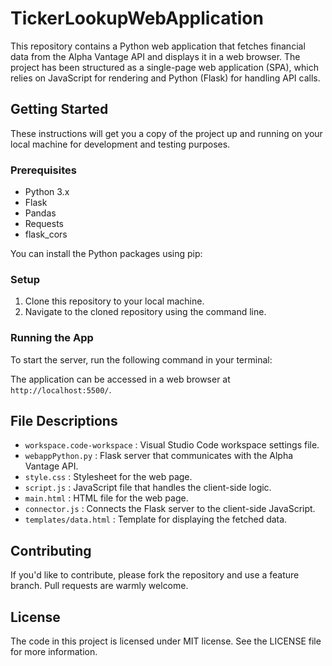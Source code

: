 # TickerLookupWebApplication

This repository contains a Python web application that fetches financial data from the Alpha Vantage API and displays it in a web browser. The project has been structured as a single-page web application (SPA), which relies on JavaScript for rendering and Python (Flask) for handling API calls. 

## Getting Started

These instructions will get you a copy of the project up and running on your local machine for development and testing purposes. 

### Prerequisites

- Python 3.x
- Flask
- Pandas
- Requests
- flask_cors

You can install the Python packages using pip:

### Setup

1. Clone this repository to your local machine.
2. Navigate to the cloned repository using the command line.

### Running the App

To start the server, run the following command in your terminal:


The application can be accessed in a web browser at `http://localhost:5500/`.

## File Descriptions

- `workspace.code-workspace` : Visual Studio Code workspace settings file.
- `webappPython.py` : Flask server that communicates with the Alpha Vantage API.
- `style.css` : Stylesheet for the web page.
- `script.js` : JavaScript file that handles the client-side logic.
- `main.html` : HTML file for the web page.
- `connector.js` : Connects the Flask server to the client-side JavaScript.
- `templates/data.html` : Template for displaying the fetched data.

## Contributing

If you'd like to contribute, please fork the repository and use a feature branch. Pull requests are warmly welcome.

## License

The code in this project is licensed under MIT license. See the LICENSE file for more information.


